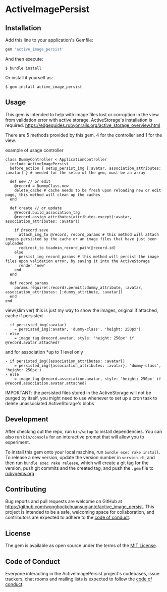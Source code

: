 # ActiveImagePersist

## Installation

Add this line to your application's Gemfile:

```ruby
gem 'active_image_persist'
```

And then execute:

    $ bundle install

Or install it yourself as:

    $ gem install active_image_persist

## Usage

This gem is intended to help with image files lost or corruption in the view from validation error with active storage.
ActiveStorage's installation is required.
https://edgeguides.rubyonrails.org/active_storage_overview.html

There are 5 methods provided by this gem, 4 for the controller and 1 for the view.

example of usage
controller
```
class DummyController < ApplicationController
  include ActiveImagePersist
  before_action { setup_persist_img [:avatar, association_attributes: :avatar] } # needed for the setup of the gem, must be an array

  def new // or edit
    @record = DummyClass.new
    delete_cache # cache needs to be fresh upon reloading new or edit page, this method will clean up the caches
  end

  def create // or update
    @record.build_association_tag
    @record.assign_attributes(attributes.except(:avatar, association_attributes: :avatar))

    if @record.save
      attach_img_to @record, record_params # this method will attach images persisted by the cache or an image files that have just been uploaded
      redirect_to tcadmin_record_path(@record.id)
    else
      persist_img record_params # this method will persist the image files upon validation error, by saving it into the ActiveStorage
      render 'new'
    end
  end

  def record_params
    params.require(:record).permit(:dummy_attribute, :avatar, association_attributes: [:dummy_attribute, :avatar])
  end
end
```

view(slim ver)
this is just my way to show the images, original if attached, cache if persisted
```
- if persisted_img(:avatar)
    = persisted_img(:avatar, 'dummy-class', 'height: 250px')
- else
    = image_tag @record.avatar, style: 'height: 250px' if @record.avatar.attached?
```
and for association *up to 1 level only
```
- if persisted_img({association_attributes: :avatar})
    = persisted_img({association_attributes: :avatar}, 'dummy-class', 'height: 250px')
- else
    = image_tag @record.association.avatar, style: 'height: 250px' if @record.association.avatar.attached?
```

IMPORTANT: the persisted files stored in the ActiveStorage will not be purged by itself, you might need to use whenever to set up a cron task to delete unassociated ActiveStorage's blobs
## Development

After checking out the repo, run `bin/setup` to install dependencies. You can also run `bin/console` for an interactive prompt that will allow you to experiment.

To install this gem onto your local machine, run `bundle exec rake install`. To release a new version, update the version number in `version.rb`, and then run `bundle exec rake release`, which will create a git tag for the version, push git commits and the created tag, and push the `.gem` file to [rubygems.org](https://rubygems.org).

## Contributing

Bug reports and pull requests are welcome on GitHub at https://github.com/wonghockchuansugianto/active_image_persist. This project is intended to be a safe, welcoming space for collaboration, and contributors are expected to adhere to the [code of conduct](https://github.com/[USERNAME]/active_image_persist/blob/master/CODE_OF_CONDUCT.md).

## License

The gem is available as open source under the terms of the [MIT License](https://opensource.org/licenses/MIT).

## Code of Conduct

Everyone interacting in the ActiveImagePersist project's codebases, issue trackers, chat rooms and mailing lists is expected to follow the [code of conduct](https://github.com/[USERNAME]/active_image_persist/blob/master/CODE_OF_CONDUCT.md).
